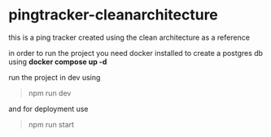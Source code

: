 # pingtracker-cleanarchitecture

this is a ping tracker created using the clean architecture as a reference

in order to run the project you need docker installed to create a postgres db using **docker compose up -d**

run the project in dev using

> npm run dev

and for deployment use

> npm run start
